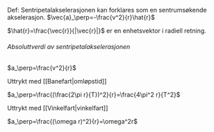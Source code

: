 Def:
Sentripetalakselerasjonen kan forklares som en sentrumsøkende akselerasjon.
$\vec{a}_\perp=-\frac{v^2}{r}\hat{r}$

$\hat{r}=\frac{\vec{r}}{|\vec{r}|}$ er en enhetsvektor i radiell retning.

###### Absoluttverdi av sentripetalakselerasjonen

$a_\perp=\frac{v^2}{r}$

Uttrykt med [[Banefart|omløpstid]]

$a_\perp=\frac{(\frac{2\pi r}{T})^2}{r}=\frac{4\pi^2 r}{T^2}$

Uttrykt med [[Vinkelfart|vinkelfart]]

$a_\perp=\frac{(\omega r)^2}{r}=\omega^2r$



